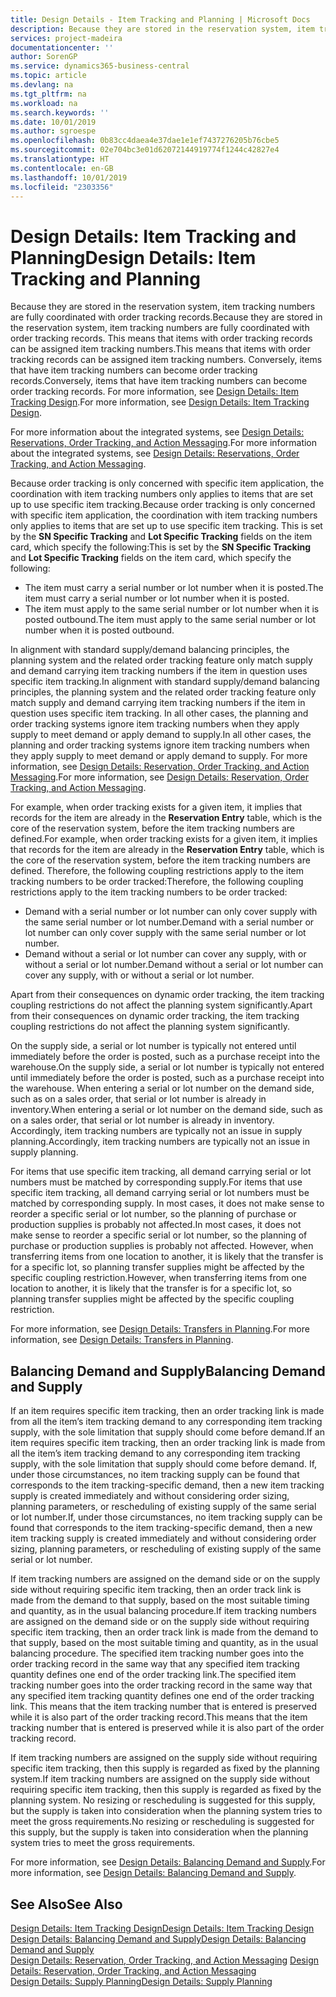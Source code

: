 ```yaml
---
title: Design Details - Item Tracking and Planning | Microsoft Docs
description: Because they are stored in the reservation system, item tracking numbers are fully coordinated with order tracking records.
services: project-madeira
documentationcenter: ''
author: SorenGP
ms.service: dynamics365-business-central
ms.topic: article
ms.devlang: na
ms.tgt_pltfrm: na
ms.workload: na
ms.search.keywords: ''
ms.date: 10/01/2019
ms.author: sgroespe
ms.openlocfilehash: 0b83cc4daea4e37dae1e1ef7437276205b76cbe5
ms.sourcegitcommit: 02e704bc3e01d62072144919774f1244c42827e4
ms.translationtype: HT
ms.contentlocale: en-GB
ms.lasthandoff: 10/01/2019
ms.locfileid: "2303356"
---
```

# <a name="design-details-item-tracking-and-planning"></a><span data-ttu-id="a4a4e-103">Design Details: Item Tracking and Planning</span><span class="sxs-lookup"><span data-stu-id="a4a4e-103">Design Details: Item Tracking and Planning</span></span>
<span data-ttu-id="a4a4e-104">Because they are stored in the reservation system, item tracking numbers are fully coordinated with order tracking records.</span><span class="sxs-lookup"><span data-stu-id="a4a4e-104">Because they are stored in the reservation system, item tracking numbers are fully coordinated with order tracking records.</span></span> <span data-ttu-id="a4a4e-105">This means that items with order tracking records can be assigned item tracking numbers.</span><span class="sxs-lookup"><span data-stu-id="a4a4e-105">This means that items with order tracking records can be assigned item tracking numbers.</span></span> <span data-ttu-id="a4a4e-106">Conversely, items that have item tracking numbers can become order tracking records.</span><span class="sxs-lookup"><span data-stu-id="a4a4e-106">Conversely, items that have item tracking numbers can become order tracking records.</span></span> <span data-ttu-id="a4a4e-107">For more information, see [Design Details: Item Tracking Design](design-details-item-tracking-design.md).</span><span class="sxs-lookup"><span data-stu-id="a4a4e-107">For more information, see [Design Details: Item Tracking Design](design-details-item-tracking-design.md).</span></span>

<span data-ttu-id="a4a4e-108">For more information about the integrated systems, see [Design Details: Reservations, Order Tracking, and Action Messaging](design-details-reservation-order-tracking-and-action-messaging.md).</span><span class="sxs-lookup"><span data-stu-id="a4a4e-108">For more information about the integrated systems, see [Design Details: Reservations, Order Tracking, and Action Messaging](design-details-reservation-order-tracking-and-action-messaging.md).</span></span>

<span data-ttu-id="a4a4e-109">Because order tracking is only concerned with specific item application, the coordination with item tracking numbers only applies to items that are set up to use specific item tracking.</span><span class="sxs-lookup"><span data-stu-id="a4a4e-109">Because order tracking is only concerned with specific item application, the coordination with item tracking numbers only applies to items that are set up to use specific item tracking.</span></span> <span data-ttu-id="a4a4e-110">This is set by the **SN Specific Tracking** and **Lot Specific Tracking** fields on the item card, which specify the following:</span><span class="sxs-lookup"><span data-stu-id="a4a4e-110">This is set by the **SN Specific Tracking** and **Lot Specific Tracking** fields on the item card, which specify the following:</span></span>

- <span data-ttu-id="a4a4e-111">The item must carry a serial number or lot number when it is posted.</span><span class="sxs-lookup"><span data-stu-id="a4a4e-111">The item must carry a serial number or lot number when it is posted.</span></span>
- <span data-ttu-id="a4a4e-112">The item must apply to the same serial number or lot number when it is posted outbound.</span><span class="sxs-lookup"><span data-stu-id="a4a4e-112">The item must apply to the same serial number or lot number when it is posted outbound.</span></span>

<span data-ttu-id="a4a4e-113">In alignment with standard supply/demand balancing principles, the planning system and the related order tracking feature only match supply and demand carrying item tracking numbers if the item in question uses specific item tracking.</span><span class="sxs-lookup"><span data-stu-id="a4a4e-113">In alignment with standard supply/demand balancing principles, the planning system and the related order tracking feature only match supply and demand carrying item tracking numbers if the item in question uses specific item tracking.</span></span> <span data-ttu-id="a4a4e-114">In all other cases, the planning and order tracking systems ignore item tracking numbers when they apply supply to meet demand or apply demand to supply.</span><span class="sxs-lookup"><span data-stu-id="a4a4e-114">In all other cases, the planning and order tracking systems ignore item tracking numbers when they apply supply to meet demand or apply demand to supply.</span></span> <span data-ttu-id="a4a4e-115">For more information, see [Design Details: Reservation, Order Tracking, and Action Messaging](design-details-reservation-order-tracking-and-action-messaging.md).</span><span class="sxs-lookup"><span data-stu-id="a4a4e-115">For more information, see [Design Details: Reservation, Order Tracking, and Action Messaging](design-details-reservation-order-tracking-and-action-messaging.md).</span></span>

<span data-ttu-id="a4a4e-116">For example, when order tracking exists for a given item, it implies that records for the item are already in the **Reservation Entry** table, which is the core of the reservation system, before the item tracking numbers are defined.</span><span class="sxs-lookup"><span data-stu-id="a4a4e-116">For example, when order tracking exists for a given item, it implies that records for the item are already in the **Reservation Entry** table, which is the core of the reservation system, before the item tracking numbers are defined.</span></span> <span data-ttu-id="a4a4e-117">Therefore, the following coupling restrictions apply to the item tracking numbers to be order tracked:</span><span class="sxs-lookup"><span data-stu-id="a4a4e-117">Therefore, the following coupling restrictions apply to the item tracking numbers to be order tracked:</span></span>

- <span data-ttu-id="a4a4e-118">Demand with a serial number or lot number can only cover supply with the same serial number or lot number.</span><span class="sxs-lookup"><span data-stu-id="a4a4e-118">Demand with a serial number or lot number can only cover supply with the same serial number or lot number.</span></span>
- <span data-ttu-id="a4a4e-119">Demand without a serial or lot number can cover any supply, with or without a serial or lot number.</span><span class="sxs-lookup"><span data-stu-id="a4a4e-119">Demand without a serial or lot number can cover any supply, with or without a serial or lot number.</span></span>

<span data-ttu-id="a4a4e-120">Apart from their consequences on dynamic order tracking, the item tracking coupling restrictions do not affect the planning system significantly.</span><span class="sxs-lookup"><span data-stu-id="a4a4e-120">Apart from their consequences on dynamic order tracking, the item tracking coupling restrictions do not affect the planning system significantly.</span></span>

<span data-ttu-id="a4a4e-121">On the supply side, a serial or lot number is typically not entered until immediately before the order is posted, such as a purchase receipt into the warehouse.</span><span class="sxs-lookup"><span data-stu-id="a4a4e-121">On the supply side, a serial or lot number is typically not entered until immediately before the order is posted, such as a purchase receipt into the warehouse.</span></span> <span data-ttu-id="a4a4e-122">When entering a serial or lot number on the demand side, such as on a sales order, that serial or lot number is already in inventory.</span><span class="sxs-lookup"><span data-stu-id="a4a4e-122">When entering a serial or lot number on the demand side, such as on a sales order, that serial or lot number is already in inventory.</span></span> <span data-ttu-id="a4a4e-123">Accordingly, item tracking numbers are typically not an issue in supply planning.</span><span class="sxs-lookup"><span data-stu-id="a4a4e-123">Accordingly, item tracking numbers are typically not an issue in supply planning.</span></span>

<span data-ttu-id="a4a4e-124">For items that use specific item tracking, all demand carrying serial or lot numbers must be matched by corresponding supply.</span><span class="sxs-lookup"><span data-stu-id="a4a4e-124">For items that use specific item tracking, all demand carrying serial or lot numbers must be matched by corresponding supply.</span></span> <span data-ttu-id="a4a4e-125">In most cases, it does not make sense to reorder a specific serial or lot number, so the planning of purchase or production supplies is probably not affected.</span><span class="sxs-lookup"><span data-stu-id="a4a4e-125">In most cases, it does not make sense to reorder a specific serial or lot number, so the planning of purchase or production supplies is probably not affected.</span></span> <span data-ttu-id="a4a4e-126">However, when transferring items from one location to another, it is likely that the transfer is for a specific lot, so planning transfer supplies might be affected by the specific coupling restriction.</span><span class="sxs-lookup"><span data-stu-id="a4a4e-126">However, when transferring items from one location to another, it is likely that the transfer is for a specific lot, so planning transfer supplies might be affected by the specific coupling restriction.</span></span>

<span data-ttu-id="a4a4e-127">For more information, see [Design Details: Transfers in Planning](design-details-transfers-in-planning.md).</span><span class="sxs-lookup"><span data-stu-id="a4a4e-127">For more information, see [Design Details: Transfers in Planning](design-details-transfers-in-planning.md).</span></span>

## <a name="balancing-demand-and-supply"></a><span data-ttu-id="a4a4e-128">Balancing Demand and Supply</span><span class="sxs-lookup"><span data-stu-id="a4a4e-128">Balancing Demand and Supply</span></span>
<span data-ttu-id="a4a4e-129">If an item requires specific item tracking, then an order tracking link is made from all the item’s item tracking demand to any corresponding item tracking supply, with the sole limitation that supply should come before demand.</span><span class="sxs-lookup"><span data-stu-id="a4a4e-129">If an item requires specific item tracking, then an order tracking link is made from all the item’s item tracking demand to any corresponding item tracking supply, with the sole limitation that supply should come before demand.</span></span> <span data-ttu-id="a4a4e-130">If, under those circumstances, no item tracking supply can be found that corresponds to the item tracking-specific demand, then a new item tracking supply is created immediately and without considering order sizing, planning parameters, or rescheduling of existing supply of the same serial or lot number.</span><span class="sxs-lookup"><span data-stu-id="a4a4e-130">If, under those circumstances, no item tracking supply can be found that corresponds to the item tracking-specific demand, then a new item tracking supply is created immediately and without considering order sizing, planning parameters, or rescheduling of existing supply of the same serial or lot number.</span></span>

<span data-ttu-id="a4a4e-131">If item tracking numbers are assigned on the demand side or on the supply side without requiring specific item tracking, then an order track link is made from the demand to that supply, based on the most suitable timing and quantity, as in the usual balancing procedure.</span><span class="sxs-lookup"><span data-stu-id="a4a4e-131">If item tracking numbers are assigned on the demand side or on the supply side without requiring specific item tracking, then an order track link is made from the demand to that supply, based on the most suitable timing and quantity, as in the usual balancing procedure.</span></span> <span data-ttu-id="a4a4e-132">The specified item tracking number goes into the order tracking record in the same way that any specified item tracking quantity defines one end of the order tracking link.</span><span class="sxs-lookup"><span data-stu-id="a4a4e-132">The specified item tracking number goes into the order tracking record in the same way that any specified item tracking quantity defines one end of the order tracking link.</span></span> <span data-ttu-id="a4a4e-133">This means that the item tracking number that is entered is preserved while it is also part of the order tracking record.</span><span class="sxs-lookup"><span data-stu-id="a4a4e-133">This means that the item tracking number that is entered is preserved while it is also part of the order tracking record.</span></span>

<span data-ttu-id="a4a4e-134">If item tracking numbers are assigned on the supply side without requiring specific item tracking, then this supply is regarded as fixed by the planning system.</span><span class="sxs-lookup"><span data-stu-id="a4a4e-134">If item tracking numbers are assigned on the supply side without requiring specific item tracking, then this supply is regarded as fixed by the planning system.</span></span> <span data-ttu-id="a4a4e-135">No resizing or rescheduling is suggested for this supply, but the supply is taken into consideration when the planning system tries to meet the gross requirements.</span><span class="sxs-lookup"><span data-stu-id="a4a4e-135">No resizing or rescheduling is suggested for this supply, but the supply is taken into consideration when the planning system tries to meet the gross requirements.</span></span>

<span data-ttu-id="a4a4e-136">For more information, see [Design Details: Balancing Demand and Supply](design-details-balancing-demand-and-supply.md).</span><span class="sxs-lookup"><span data-stu-id="a4a4e-136">For more information, see [Design Details: Balancing Demand and Supply](design-details-balancing-demand-and-supply.md).</span></span>  

## <a name="see-also"></a><span data-ttu-id="a4a4e-137">See Also</span><span class="sxs-lookup"><span data-stu-id="a4a4e-137">See Also</span></span>  
[<span data-ttu-id="a4a4e-138">Design Details: Item Tracking Design</span><span class="sxs-lookup"><span data-stu-id="a4a4e-138">Design Details: Item Tracking Design</span></span>](design-details-item-tracking-design.md)  
[<span data-ttu-id="a4a4e-139">Design Details: Balancing Demand and Supply</span><span class="sxs-lookup"><span data-stu-id="a4a4e-139">Design Details: Balancing Demand and Supply</span></span>](design-details-balancing-demand-and-supply.md)  
<span data-ttu-id="a4a4e-140">[Design Details: Reservation, Order Tracking, and Action Messaging](design-details-reservation-order-tracking-and-action-messaging.md) </span><span class="sxs-lookup"><span data-stu-id="a4a4e-140">[Design Details: Reservation, Order Tracking, and Action Messaging](design-details-reservation-order-tracking-and-action-messaging.md) </span></span>  
[<span data-ttu-id="a4a4e-141">Design Details: Supply Planning</span><span class="sxs-lookup"><span data-stu-id="a4a4e-141">Design Details: Supply Planning</span></span>](design-details-supply-planning.md)  
